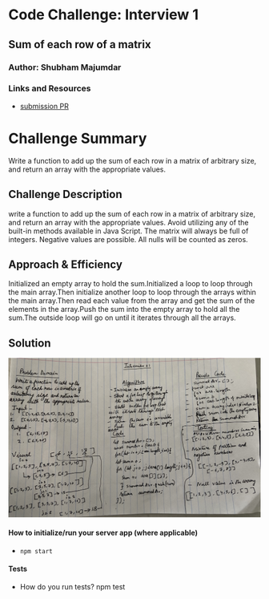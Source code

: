 # Code Challenge: Interview 1

## Sum of each row of a matrix

### Author: Shubham Majumdar

### Links and Resources
* [submission PR](https://github.com/smajumdar22/data-structures-and-algorithms/pull/51)

# Challenge Summary
 Write a function to add up the sum of each row in a matrix of arbitrary size, and return an array with the appropriate values.

## Challenge Description
 write a function to add up the sum of each row in a matrix of arbitrary size, and return an array with the appropriate values.
 Avoid utilizing any of the built-in methods available in Java Script.
 The matrix will always be full of integers.
 Negative values are possible.
 All nulls will be counted as zeros.

## Approach & Efficiency
Initialized an empty array to hold the sum.Initialized a loop to loop through the main array.Then initialize another loop to loop through the arrays within the main array.Then read each value from the array and get the sum  of the elements in the array.Push the sum into the empty array to hold all the sum.The outside loop will go on until it iterates through all the arrays.

## Solution
![UML Diagram](whiteboard.jpg)

#### How to initialize/run your server app (where applicable)
* `npm start`
  
#### Tests
* How do you run tests?
npm test

